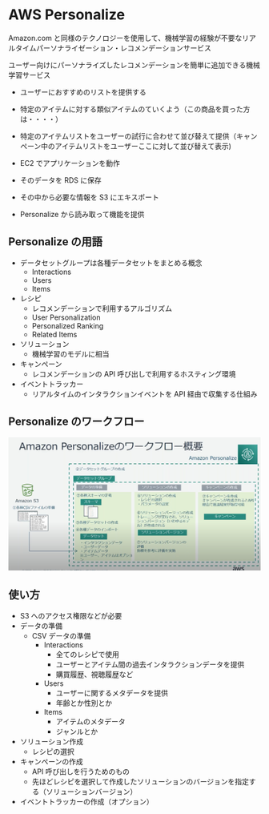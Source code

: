 # AWS Personalize

Amazon.com と同様のテクノロジーを使用して、機械学習の経験が不要なリアルタイムパーソナライゼーション・レコメンデーションサービス

ユーザー向けにパーソナライズしたレコメンデーションを簡単に追加できる機械学習サービス

- ユーザーにおすすめのリストを提供する
- 特定のアイテムに対する類似アイテムのていくよう（この商品を買った方は・・・・）
- 特定のアイテムリストをユーザーの試行に合わせて並び替えて提供（キャンペーン中のアイテムリストをユーザーここに対して並び替えて表示)

- EC2 でアプリケーションを動作
- そのデータを RDS に保存
- その中から必要な情報を S3 にエキスポート
- Personalize から読み取って機能を提供

## Personalize の用語

- データセットグループは各種データセットをまとめる概念
  - Interactions
  - Users
  - Items
- レシピ
  - レコメンデーションで利用するアルゴリズム
  - User Personalization
  - Personalized Ranking
  - Related Items
- ソリューション
  - 機械学習のモデルに相当
- キャンペーン
  - レコメンデーションの API 呼び出しで利用するホスティング環境
- イベントトラッカー
  - リアルタイムのインタラクションイベントを API 経由で収集する仕組み

## Personalize のワークフロー

![ワークフロー](../images/personalize_flow.png)

## 使い方

- S3 へのアクセス権限などが必要
- データの準備
  - CSV データの準備
    - Interactions
      - 全てのレシピで使用
      - ユーザーとアイテム間の過去インタラクションデータを提供
      - 購買履歴、視聴履歴など
    - Users
      - ユーザーに関するメタデータを提供
      - 年齢とか性別とか
    - Items
      - アイテムのメタデータ
      - ジャンルとか
- ソリューション作成
  - レシピの選択
- キャンペーンの作成
  - API 呼び出しを行うためのもの
  - 先ほどレシピを選択して作成したソリューションのバージョンを指定する（ソリューションバージョン）
- イベントトラッカーの作成（オプション）
